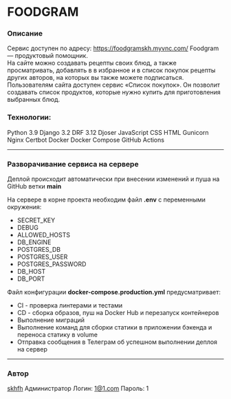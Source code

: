 # FOODGRAM
### Описание 
Сервис доступен по адресу: https://foodgramskh.myvnc.com/ 
Foodgram — продуктовый помощник.  
На сайте можно создавать рецепты своих блюд, а также просматривать, добавлять в
в избранное и в список покупок рецепты других авторов, на которых вы также можете подписаться.
Пользователям сайта доступен сервис «Список покупок». 
Он позволит создавать список продуктов, которые нужно купить для приготовления выбранных блюд.
 
### Технологии: 
Python 3.9 
Django 3.2 
DRF 3.12 
Djoser
JavaScript 
CSS 
HTML 
Gunicorn 
Nginx 
Certbot
Docker
Docker Compose
GitHub Actions

*** 
### Разворачивание сервиса на сервере 
Деплой происходит автоматически при внесении изменений и пуша на GitHub 
ветки **main**

На сервере в корне проекта необходим файл **.env** с переменными окружения:
- SECRET_KEY
- DEBUG
- ALLOWED_HOSTS
- DB_ENGINE
- POSTGRES_DB
- POSTGRES_USER
- POSTGRES_PASSWORD
- DB_HOST
- DB_PORT

Файл конфигурации **docker-compose.production.yml** предусматривает:
- CI - проверка линтерами и тестами
- CD - сборка образов, пуш на Docker Hub и перезапуск контейнеров
- Выполнение миграций
- Выполнение команд для сборки статики в приложении бэкенда и
переноса статику в volume
- Отправка сообщения в Телеграм об успешном выполнении деплоя на сервер

*** 
### Автор 
[skhfh](https://github.com/skhfh) 
Администратор
Логин: 1@1.com
Пароль: 1
